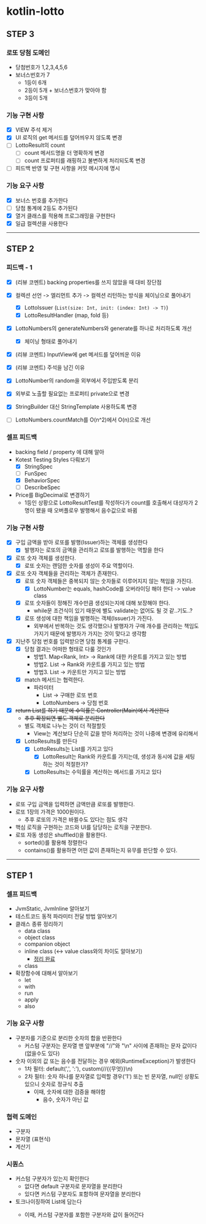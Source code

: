 # kotlin-lotto

## STEP 3

### 로또 당첨 도메인

- 당첨번호가 1,2,3,4,5,6 
- 보너스번호가 7
  - 1등이 6개 
  - 2등이 5개 + 보너스번호가 맞아야 함
  - 3등이 5개

### 기능 구현 사항

- [x] VIEW 주석 제거
- [x] UI 로직의 get 메서드를 덮어씌우지 않도록 변경
- [ ] LottoResult의 count
  - [ ] count 메서드명을 더 명확하게 변경
  - [ ] count 프로퍼티를 래핑하고 불변하게 처리되도록 변경
- [ ] 피드백 반영 및 구현 사항을 커밋 메시지에 명시

### 기능 요구 사항

- [x] 보너스 번호를 추가한다
- [ ] 당첨 통계에 2등도 추가된다
- [x] 열거 클래스를 적용해 프로그래밍을 구현한다
- [x] 일급 컬렉션을 사용한다

---

## STEP 2

### 피드백 - 1

- [x] (리뷰 코멘트) backing properties를 쓰지 않았을 때 대비 장단점
- [x] 컬렉션 선언 -> 엘리먼트 추가 -> 컬렉션 리턴하는 방식을 체이닝으로 풀어내기
  - [x] LottoIssuer (`List(size: Int, init: (index: Int) -> T)`)
  - [x] LottoResultHandler (map, fold 등)
- [x] LottoNumbers의 generateNumbers와 generate를 하나로 처리하도록 개선
  - [x] 체이닝 형태로 풀어내기
- [x] (리뷰 코멘트) InputView에 get 메서드를 덮어씌운 이유
- [x] (리뷰 코멘트) 주석을 남긴 이유
- [x] LottoNumber의 random을 외부에서 주입받도록 분리
- [x] 외부로 노출할 필요없는 프로퍼티 private으로 변경
- [x] StringBuilder 대신 StringTemplate 사용하도록 변경
- [ ] LottoNumbers.countMatch를 O(n^2)에서 O(n)으로 개선


### 셀프 피드백

- backing field / property 에 대해 알아
- Kotest Testing Styles 다뤄보기
  - [x] StringSpec
  - [ ] FunSpec
  - [x] BehaviorSpec
  - [ ] DescribeSpec
- Price를 BigDecimal로 변경하기
  - 1등인 상황으로 LottoResultTest를 작성하다가 count를 호출해서 대상자가 2명이 됐을 때 오버플로우 발행해서 음수값으로 바뀜 

### 기능 구현 사항

- [x] 구입 금액을 받아 로또를 발행(Issuer)하는 객체를 생성한다
  - [x] 발행자는 로또의 금액을 관리하고 로또를 발행하는 역할을 한다
- [x] 로또 숫자 객체를 생성한다.
  - [x] 로또 숫자는 랜덤한 숫자를 생성이 주요 역할이다. 
- [x] 로또 숫자 객체들을 관리하는 객체가 존재한다.
  - [x] 로또 숫자 객체들은 중복되지 않는 숫자들로 이루어지지 않는 책임을 가진다.
    - [x] LottoNumber는 equals, hashCode를 오버라이딩 해야 한다 -> value class
  - [x] 로또 숫자들이 정해진 개수만큼 생성되는지에 대해 보장해야 한다.
    - while문 조건식이 있기 때문에 별도 validate는 없어도 될 것 같..기도..?
  - [x] 로또 생성에 대한 책임을 발행하는 객체(Issuer)가 가진다.
    - 외부에서 반복하는 것도 생각했으나 발행자가 구매 개수를 관리하는 책임도 가지기 때문에 발행자가 가지는 것이 맞다고 생각함 
- [x] 지난주 당첨 번호를 입력받으면 당첨 통계를 구한다.
  - [x] 당첨 결과는 어떠한 형태로 다룰 것인가
    - 방법1. Map<Rank, Int> -> Rank에 대한 카운트를 가지고 있는 방법
    - 방법2. List<LottoResult> -> Rank와 카운트를 가지고 있는 방법
    - 방법3. List<Int> -> 카운트만 가지고 있는 방법
  - [x] match 메서드는 협력한다.
    - 파라미터
      - List<LottoNumbers> -> 구매한 로또 번호
      - LottoNumbers -> 당첨 번호
- [x] ~~return List<LottoResult>를 하기 때문에 수익률은 Controller(Main)에서 계산한다~~
  - ~~추후 확장되면 별도 객체로 분리한다~~
  - 별도 객체로 나누는 것이 더 적절할듯
    - View는 계산보다 단순히 값을 받아 처리하는 것이 나중에 변경에 유리해서
  - [x] LottoResults를 만든다
    - [x] LottoResults는 List<LottoResult>를 가지고 있다
      - [x] LottoResult는 Rank와 카운트를 가지는데, 생성과 동시에 값을 세팅하는 것이 적절한가?
    - [x] LottoResults는 수익률을 계산하는 메서드를 가지고 있다

### 기능 요구 사항

- 로또 구입 금액을 입력하면 금액만큼 로또를 발행한다.
- 로또 1장의 가격은 1000원이다.
  - 추후 로또의 가격은 바뀔수도 있다는 점도 생각
- 핵심 로직을 구현하는 코드와 UI를 담당하는 로직을 구분한다.
- 로또 자동 생성은 shuffled()을 활용한다.
  - sorted()를 활용해 정렬한다
  - contains()를 활용하면 어떤 값이 존재하는지 유무를 판단할 수 있다.

---

## STEP 1

### 셀프 피드백

- JvmStatic, JvmInline 알아보기
- 테스트코드 동적 파라미터 전달 방법 알아보기
- 클래스 종류 정리하기
  - data class
  - object class
  - companion object
  - inline class (<-> value class와의 차이도 알아보기)
    - [정리 완료](https://jaesa5221.notion.site/Kotlin-Value-Class-inline-class-1480fbcd609d80fab544f347693b4fd4?pvs=4)
  - class
- 확장함수에 대해서 알아보기
  - let
  - with
  - run
  - apply
  - also

### 기능 요구 사항

- 구분자를 기준으로 분리한 숫자의 합을 반환한다
  - 커스텀 구분자는 문자열 맨 앞부분에 "//"와 "\n" 사이에 존재하는 문자 값이다 (없을수도 있다)
- 숫자 이외의 값 또는 음수를 전달하는 경우 예외(RuntimeException)가 발생한다
  - 1차 필터: default(',', ':'), custom(//{{무엇}}\n)
  - 2차 필터: 숫자 하나를 문자열로 입력할 경우('1') 또는 빈 문자열, null인 상황도 있으니 숫자로 정규식 추출
    - 이때, 숫자에 대한 검증을 해야함
      - 음수, 숫자가 아닌 값
  

### 협력 도메인

- 구분자
- 문자열 (표현식)
- 계산기

### 시퀀스 

- 커스텀 구분자가 있는지 확인한다
  - 없다면 default 구분자로 문자열을 분리한다
  - 있다면 커스텀 구분자도 포함하여 문자열을 분리한다
- 토크나이징하여 List<String>에 담는다
  - 이때, 커스텀 구분자를 포함한 구분자와 값이 들어간다
